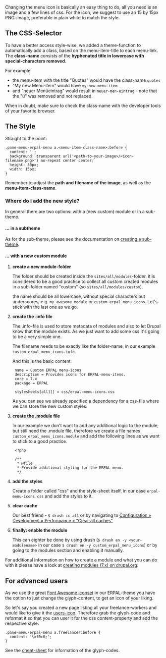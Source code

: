 Changing the menu icon is basically an easy thing to do, all you need is an image and a few lines of css.
For the icon, we suggest to use an 15 by 15px PNG-image, preferable in plain white to match the style.


## The CSS-Selector
To have a better access style-wise, we added a theme-function to automatically add a class, based on the 
menu-item-title to each menu-link.
The **class-name** consists of the **hyphenated title in lowercase with special-characters removed**.

For example:

  - the menu-item with the title "Quotes" would have the class-name `quotes`
  - "My new Menu-item" would have `my-new-menu-item`
  - and "neuer Menüeintrag" would result in `neuer-men-eintrag` - note that the "ü" was removed and not replaced.
  
When in doubt, make sure to check the class-name with the developer tools of your favorite browser.


## The Style
Straight to the point:

    .pane-menu-erpal-menu a.<menu-item-class-name>:before {
      content: '';
      background: transparent url('<path-to-your-image>/<icon-filename.png>') no-repeat center center;
      height: 30px;
      width: 15px;
    }
    
Remember to adjust the **path and filename of the image**, as well as the **menu-item-class-name**.


### Where do I add the new style?
In general there are two options: with a (new custom) module or in a sub-theme.


#### ... in a subtheme
As for the sub-theme, please see the documentation on [creating a sub-theme](subtheme.md#21-info-file).


#### ... with a new custom module

1. **create a new module-folder**
  
    The folder should be created inside the `sites/all/modules`-folder. it is considered to be a good practice to 
    collect all custom created modules in a sub-folder named "custom" (so `sites/all/modules/custom`).
    
    the name should be all lowercase, without special characters but underscores, e.g. `my_awesome_module` or 
    `custom_erpal_menu_icons`. Let's stick with the last one as we go.
    
1. **create the .info file**
  
    The .info-file is used to store metadata of modules and also to let Drupal know that the module exists. As we 
    just want to add some css it's going to be a very simple one.
    
    The filename needs to be exactly like the folder-name, in our example `custom_erpal_menu_icons.info`.
  
    And this is the basic content:
  
        name = Custom ERPAL menu-icons
        description = Provides icons for ERPAL-menu-items.
        core = 7.x
        package = ERPAL
        
        stylesheets[all][] = css/erpal-menu-icons.css
        
    As you can see we already specified a dependency for a css-file where we can store the new custom styles.
        
1. **create the .module file**

    In our example we don't want to add any additional logic to the module, but still need the .module file, 
    therefore we create a file names `custom_erpal_menu_icons.module` and add the following lines as we want to stick
    to a good practice.
    
        <?php
        
        /**
         * @file
         * Provide additional styling for the ERPAL menu.
         */



1. **add the styles**
    
    Create a folder called "css" and the style-sheet itself, in our case `erpal-menu-icons.css` and add the styles to
     it.


1. **clear cache**

    Our best friend - `$ drush cc all` or by navigating to [Configuration » Development » Performance » "Clear all caches"](https://www.drupal.org/documentation/clearing-rebuilding-cache)
    
    
1. **finally: enable the module**

    This can eighter be done by using drush (`$ drush en -y <your-modulename>` in our case
    `$ drush en -y custom_erpal_menu_icons`) or by going to the modules section and enabling it manually.
    

For additional information on how to create a module and what you can do with it please have a look at 
[creating modules (7.x) on drupal.org](https://www.drupal.org/developing/modules/7).


## For advanced users
As we use the great [Font Awesome iconset](http://fortawesome.github.io/Font-Awesome) in our ERPAL-theme you have the
 option to just change the glyph-content, to get an icon of your liking.

So let's say you created a new page listing all your freelance-workers and would like to give it the [users-icon](http://fortawesome.github.io/Font-Awesome/icon/users/). Therefore grab the glyph-code and reformat it so that 
you can user it for the css content-property and add the respective style:

    .pane-menu-erpal-menu a.freelancer:before {
      content: '\xf0c0;';
    }

See the [cheat-sheet](http://fortawesome.github.io/Font-Awesome/cheatsheet/) for information of the glyph-codes.